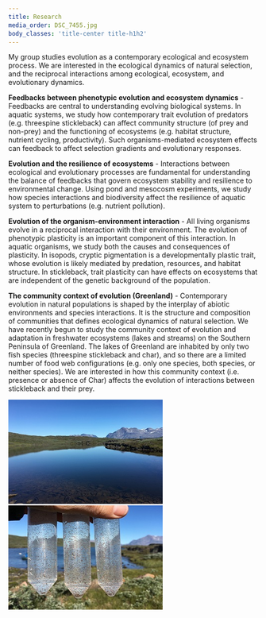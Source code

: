 ```yaml
---
title: Research
media_order: DSC_7455.jpg
body_classes: 'title-center title-h1h2'
---
```


My group studies evolution as a contemporary ecological and ecosystem process. We are interested in the ecological dynamics of natural selection, and the reciprocal interactions among ecological, ecosystem, and evolutionary dynamics.

**Feedbacks between phenotypic evolution and ecosystem dynamics** - Feedbacks are central to understanding evolving biological systems. In aquatic systems, we study how contemporary trait evolution of predators (e.g. threespine stickleback) can affect community structure (of prey and non-prey) and the functioning of ecosystems (e.g. habitat structure, nutrient cycling, productivity). Such organisms-mediated ecosystem effects can feedback to affect selection gradients and evolutionary responses.


**Evolution and the resilience of ecosystems**  - Interactions between ecological and evolutionary processes are fundamental for understanding the balance of feedbacks that govern ecosystem stability and resilience to environmental change. Using pond and mesocosm experiments, we study how species interactions and biodiversity affect the resilience of aquatic system to perturbations (e.g. nutrient pollution).

**Evolution of the organism-environment interaction** - All living organisms evolve in a reciprocal interaction with their environment. The evolution of phenotypic plasticity is an important component of this interaction. In aquatic organisms, we study both the causes and consequences of plasticity. In isopods, cryptic pigmentation is a developmentally plastic trait, whose evolution is likely mediated by predation, resources, and habitat structure. In stickleback, trait plasticity can have effects on ecosystems that are independent of the genetic background of the population.


**The community context of evolution (Greenland)** - Contemporary evolution in natural populations is shaped by the interplay of abiotic environments and species interactions. It is the structure and composition of communities that defines ecological dynamics of natural selection. We have recently begun to study the community context of evolution and adaptation in freshwater ecosystems (lakes and streams) on the Southern Peninsula of Greenland. The lakes of Greenland are inhabited by only two fish species (threespine stickleback and char), and so there are a limited number of food web configurations (e.g. only one species, both species, or neither species). We are interested in how this community context (i.e. presence or absence of Char) affects the evolution of interactions between stickleback and their prey.

![TEST](greenland1.jpg?)![TEST](greenland2.jpg?cropResize=311,210)
